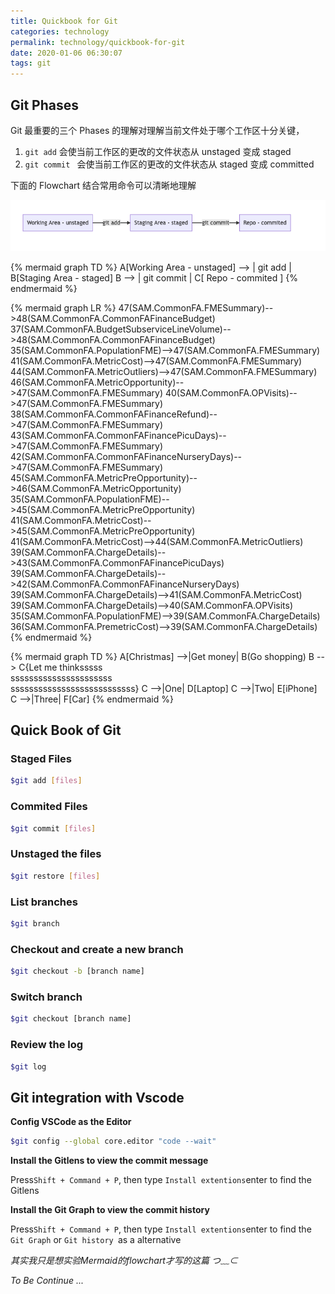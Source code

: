 ```yaml
---
title: Quickbook for Git
categories: technology
permalink: technology/quickbook-for-git
date: 2020-01-06 06:30:07
tags: git
---
```


## 	Git Phases

Git 最重要的三个 Phases 的理解对理解当前文件处于哪个工作区十分关键，

1. `git add`  会使当前工作区的更改的文件状态从 unstaged 变成 staged
2. `git commit ` 会使当前工作区的更改的文件状态从 staged 变成 committed

下面的 Flowchart 结合常用命令可以清晰地理解

![image-20200106083920065](quickbook-for-git/image-20200106083920065.png)


{% mermaid graph TD %}
A[Working Area - unstaged] --> | git add | B[Staging Area - staged]
B --> | git commit | C[ Repo - commited ]
{% endmermaid %}

{% mermaid graph LR %}
47(SAM.CommonFA.FMESummary)-->48(SAM.CommonFA.CommonFAFinanceBudget)
37(SAM.CommonFA.BudgetSubserviceLineVolume)-->48(SAM.CommonFA.CommonFAFinanceBudget)
35(SAM.CommonFA.PopulationFME)-->47(SAM.CommonFA.FMESummary)
41(SAM.CommonFA.MetricCost)-->47(SAM.CommonFA.FMESummary)
44(SAM.CommonFA.MetricOutliers)-->47(SAM.CommonFA.FMESummary)
46(SAM.CommonFA.MetricOpportunity)-->47(SAM.CommonFA.FMESummary)
40(SAM.CommonFA.OPVisits)-->47(SAM.CommonFA.FMESummary)
38(SAM.CommonFA.CommonFAFinanceRefund)-->47(SAM.CommonFA.FMESummary)
43(SAM.CommonFA.CommonFAFinancePicuDays)-->47(SAM.CommonFA.FMESummary)
42(SAM.CommonFA.CommonFAFinanceNurseryDays)-->47(SAM.CommonFA.FMESummary)
45(SAM.CommonFA.MetricPreOpportunity)-->46(SAM.CommonFA.MetricOpportunity)
35(SAM.CommonFA.PopulationFME)-->45(SAM.CommonFA.MetricPreOpportunity)
41(SAM.CommonFA.MetricCost)-->45(SAM.CommonFA.MetricPreOpportunity)
41(SAM.CommonFA.MetricCost)-->44(SAM.CommonFA.MetricOutliers)
39(SAM.CommonFA.ChargeDetails)-->43(SAM.CommonFA.CommonFAFinancePicuDays)
39(SAM.CommonFA.ChargeDetails)-->42(SAM.CommonFA.CommonFAFinanceNurseryDays)
39(SAM.CommonFA.ChargeDetails)-->41(SAM.CommonFA.MetricCost)
39(SAM.CommonFA.ChargeDetails)-->40(SAM.CommonFA.OPVisits)
35(SAM.CommonFA.PopulationFME)-->39(SAM.CommonFA.ChargeDetails)
36(SAM.CommonFA.PremetricCost)-->39(SAM.CommonFA.ChargeDetails)
{% endmermaid %}

{% mermaid graph TD %}
A[Christmas] -->|Get money| B(Go shopping)
B --> C{Let me thinksssss<br>ssssssssssssssssssssss<br>sssssssssssssssssssssssssss}
C -->|One| D[Laptop]
C -->|Two| E[iPhone]
C -->|Three| F[Car]
{% endmermaid %}


## Quick Book of Git

### Staged Files
```bash
$git add [files]
```
### Commited Files
```bash
$git commit [files]
```
### Unstaged the files
```bash
$git restore [files]
```
### List branches
```bash
$git branch
```
### Checkout and create a new branch
```bash
$git checkout -b [branch name]
```
### Switch branch
```bash
$git checkout [branch name]
```

### Review the log

```bash
$git log
```



## Git integration with Vscode

**Config VSCode as the Editor**

```bash
$git config --global core.editor "code --wait"
```
**Install the Gitlens to view the commit message**

Press`Shift + Command + P`, then type `Install extentions`enter to find the Gitlens

 **Install the Git Graph to view the commit history**

Press`Shift + Command + P`, then type `Install extentions`enter to find the `Git Graph` or `Git history `as a alternative



_其实我只是想实验Mermaid的flowchart才写的这篇 つ﹏⊂_

_To Be Continue ..._


